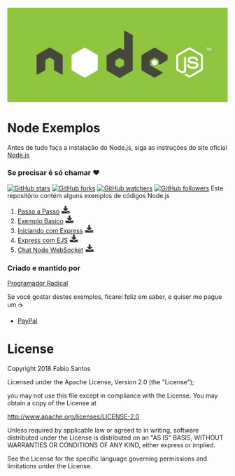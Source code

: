 ![image](images/nodejs_logo_green.jpg)

# Node Exemplos

Antes de tudo faça a instalação do Node.js, siga as instruções do site oficial
[Node.js](https://nodejs.org/en)

### Se precisar é só chamar :heart:

[![GitHub stars](https://img.shields.io/github/stars/programadornatal/node_exemplos.svg?style=social&label=Star)](https://github.com/programadornatal/node_exemplos) [![GitHub forks](https://img.shields.io/github/forks/programadornatal/node_exemplos.svg?style=social&label=Fork)](https://github.com/programadornatal/node_exemplos/fork) [![GitHub watchers](https://img.shields.io/github/watchers/programadornatal/node_exemplos.svg?style=social&label=Watch)](https://github.com/programadornatal/node_exemplos) [![GitHub followers](https://img.shields.io/github/followers/programadornatal.svg?style=social&label=Follow)](https://github.com/programadornatal/node_exemplos) Este repositório contém alguns exemplos de códigos Node.js

1.  [Passo a Passo](/passoapasso) [![download](images/download.png)](https://kinolien.github.com/gitzip/?download=https://github.com/programadornatal/node_exemplos/tree/master/passoapasso)
1.  [Exemplo Basico](/olamundo_node) [![download](images/download.png)](https://kinolien.github.com/gitzip/?download=https://github.com/programadornatal/node_exemplos/tree/master/olamundo_node)
1.  [Iniciando com Express](/iniciandocomexpress) [![download](images/download.png)](https://kinolien.github.com/gitzip/?download=https://github.com/programadornatal/node_exemplos/tree/master/iniciandocomexpress)
1.  [Express com EJS](/expresscomejs) [![download](images/download.png)](https://kinolien.github.com/gitzip/?download=https://github.com/programadornatal/node_exemplos/tree/master/expresscomejs)
1.  [Chat Node WebSocket](/chatnode_websocket) [![download](images/download.png)](https://kinolien.github.com/gitzip/?download=https://github.com/programadornatal/node_exemplos/tree/master/chatnode_websocket)

### Criado e mantido por

[Programador Radical](https://github.com/programadornatal)

Se você gostar destes exemplos, ficarei feliz em saber, e quiser me pague um :coffee:

 - [PayPal](https://paypal.me/programadorradical)

# License

Copyright 2018 Fabio Santos

Licensed under the Apache License, Version 2.0 (the "License");

you may not use this file except in compliance with the License.
You may obtain a copy of the License at

 http://www.apache.org/licenses/LICENSE-2.0


Unless required by applicable law or agreed to in writing, software
distributed under the License is distributed on an "AS IS" BASIS,
WITHOUT WARRANTIES OR CONDITIONS OF ANY KIND, either express or implied.

See the License for the specific language governing permissions and limitations under the License.
